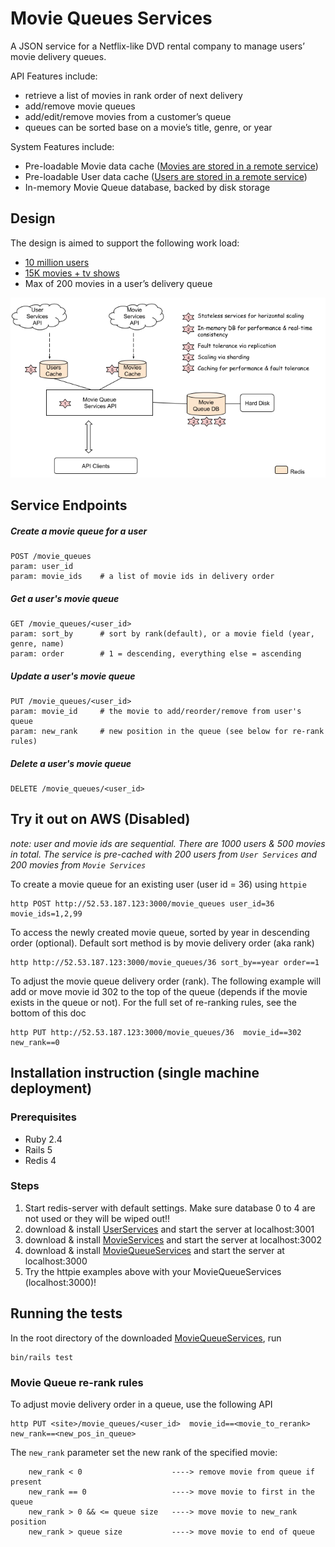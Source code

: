 # Movie Queues Services
A JSON service for a Netflix-like DVD rental company to manage users’ movie delivery queues.  

API Features include:
- retrieve a list of movies in rank order of next delivery 
- add/remove movie queues
- add/edit/remove movies from a customer’s queue
- queues can be sorted base on a movie’s title, genre, or year

System Features include:
- Pre-loadable Movie data cache ([Movies are stored in a remote service](https://github.com/edithau/movie_services))
- Pre-loadable User data cache ([Users are stored in a remote service](https://github.com/edithau/movie_services))
- In-memory Movie Queue database, backed by disk storage

## Design
The design is aimed to support the following work load:
- [10 million users](https://www.statista.com/statistics/250940/quarterly-number-of-netflix-dvd-subscribers-in-the-us/)
- [15K movies + tv shows](https://usa.newonnetflix.info/catalog/year/all/2017)
- Max of 200 movies in a user’s delivery queue

![Design Diagram](/images/mqs_design.png?raw=true "Design Diagram")

## Service Endpoints
##### Create a movie queue for a user
```
POST /movie_queues
param: user_id 
param: movie_ids    # a list of movie ids in delivery order 
```
##### Get a user's movie queue
```
GET /movie_queues/<user_id>
param: sort_by      # sort by rank(default), or a movie field (year, genre, name)
param: order        # 1 = descending, everything else = ascending
```

##### Update a user's movie queue
```
PUT /movie_queues/<user_id>
param: movie_id     # the movie to add/reorder/remove from user's queue
param: new_rank     # new position in the queue (see below for re-rank rules)
```

##### Delete a user's movie queue
```
DELETE /movie_queues/<user_id>
```

## Try it out on AWS (Disabled)
*note: user and movie ids are sequential.  There are 1000 users & 500 movies in total.  The service is pre-cached with 200 users from `User Services` and 200 movies from `Movie Services`*

To create a movie queue for an existing user (user id = 36) using `httpie`
```
http POST http://52.53.187.123:3000/movie_queues user_id=36 movie_ids=1,2,99
```
To access the newly created movie queue, sorted by year in descending order (optional).  Default sort method is by movie delivery order (aka rank)
```
http http://52.53.187.123:3000/movie_queues/36 sort_by==year order==1
```

To adjust the movie queue delivery order (rank).  The following example will add or move movie id 302 to the top of the queue (depends if the movie exists in the queue or not).  For the full set of re-ranking rules, see the bottom of this doc
```
http PUT http://52.53.187.123:3000/movie_queues/36  movie_id==302 new_rank==0 
```


## Installation instruction (single machine deployment)

### Prerequisites
- Ruby 2.4
- Rails 5
- Redis 4 

### Steps
1. Start redis-server with default settings.  Make sure database 0 to 4 are not used or they will be wiped out!!
2. download & install [UserServices](https://github.com/edithau/user_services) and start the server at localhost:3001
3. download & install [MovieServices](https://github.com/edithau/movie_services) and start the server at localhost:3002
4.  download & install [MovieQueueServices](https://github.com/edithau/movie_queue_services) and start the server at localhost:3000
5. Try the httpie examples above with your MovieQueueServices (localhost:3000)!

## Running the tests
In the root directory of the downloaded [MovieQueueServices](https://github.com/edithau/movie_queue_services), run
```
bin/rails test
```

### Movie Queue re-rank rules
To adjust movie delivery order in a queue, use the following API
```
http PUT <site>/movie_queues/<user_id>  movie_id==<movie_to_rerank> new_rank==<new_pos_in_queue>
```
The `new_rank` parameter set the new rank of the specified movie:
```
    new_rank < 0                    ----> remove movie from queue if present
    new_rank == 0                   ----> move movie to first in the queue
    new_rank > 0 && <= queue size   ----> move movie to new_rank position
    new_rank > queue size           ----> move movie to end of queue
```
